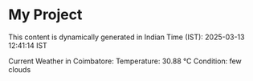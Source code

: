 # My Project

This content is dynamically generated in Indian Time (IST): 2025-03-13 12:41:14 IST


Current Weather in Coimbatore:
Temperature: 30.88 °C
Condition: few clouds
